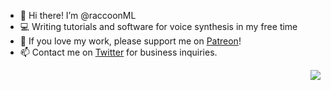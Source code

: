 - 👋 Hi there! I’m @raccoonML
- 💻 Writing tutorials and software for voice synthesis in my free time
- 💞️ If you love my work, please support me on [Patreon](https://patreon.com/raccoonML)!
- 📫 Contact me on [Twitter](https://twitter.com/raccoonML) for business inquiries.

<img align="right" src="https://github-readme-stats.vercel.app/api?username=raccoonML&show_icons=true&icon_color=805AD5&text_color=718096&bg_color=ffffff&hide_title=true" />
